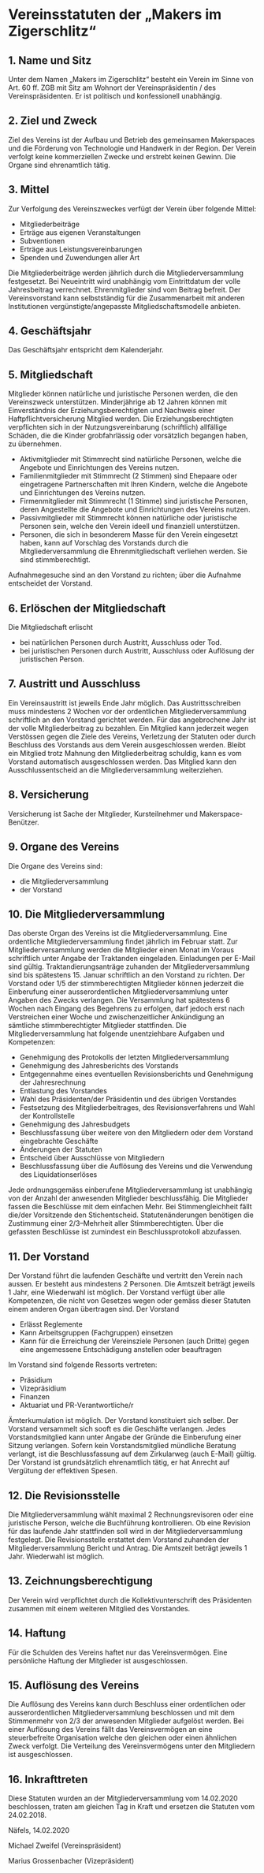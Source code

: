# Vereinsstatuten der „Makers im Zigerschlitz“
## 1. Name und Sitz
Unter dem Namen „Makers im Zigerschlitz“ besteht ein Verein im Sinne von Art. 60 ff. ZGB mit Sitz am Wohnort der Vereinspräsidentin / des Vereinspräsidenten. Er ist politisch und konfessionell unabhängig.
## 2. Ziel und Zweck
Ziel des Vereins ist der Aufbau und Betrieb des gemeinsamen Makerspaces und die Förderung von Technologie und Handwerk in der Region. Der Verein verfolgt keine kommerziellen Zwecke und erstrebt keinen Gewinn. Die Organe sind ehrenamtlich tätig.
## 3. Mittel
Zur Verfolgung des Vereinszweckes verfügt der Verein über folgende Mittel:
*	Mitgliederbeiträge 
*	Erträge aus eigenen Veranstaltungen
*	Subventionen
*	Erträge aus Leistungsvereinbarungen 
*	Spenden und Zuwendungen aller Art

Die Mitgliederbeiträge werden jährlich durch die Mitgliederversammlung festgesetzt. Bei Neueintritt wird unabhängig vom Eintrittdatum der volle Jahresbeitrag verrechnet. Ehrenmitglieder sind vom Beitrag befreit. Der Vereinsvorstand kann selbstständig für die Zusammenarbeit mit anderen Institutionen vergünstigte/angepasste Mitgliedschaftsmodelle anbieten.
## 4. Geschäftsjahr
Das Geschäftsjahr entspricht dem Kalenderjahr.
## 5. Mitgliedschaft
Mitglieder können natürliche und juristische Personen werden, die den Vereinszweck unterstützen. 
Minderjährige ab 12 Jahren können mit Einverständnis der Erziehungsberechtigten und Nachweis einer Haftpflichtversicherung Mitglied werden. Die Erziehungsberechtigten verpflichten sich in der Nutzungsvereinbarung (schriftlich) allfällige Schäden, die die Kinder grobfahrlässig oder vorsätzlich begangen haben, zu übernehmen.
*	Aktivmitglieder mit Stimmrecht sind natürliche Personen, welche die Angebote und Einrichtungen des Vereins nutzen. 
*	Familienmitglieder mit Stimmrecht (2 Stimmen) sind Ehepaare oder eingetragene Partnerschaften mit Ihren Kindern, welche die Angebote und Einrichtungen des Vereins nutzen.
*	Firmenmitglieder mit Stimmrecht (1 Stimme) sind juristische Personen, deren Angestellte die Angebote und Einrichtungen des Vereins nutzen. 
*	Passivmitglieder mit Stimmrecht können natürliche oder juristische Personen sein, welche den Verein ideell und finanziell unterstützen.
*	Personen, die sich in besonderem Masse für den Verein eingesetzt haben, kann auf Vorschlag des Vorstands durch die Mitgliederversammlung die Ehrenmitgliedschaft verliehen werden. Sie sind stimmberechtigt. 

Aufnahmegesuche sind an den Vorstand zu richten; über die Aufnahme entscheidet der Vorstand. 
## 6. Erlöschen der Mitgliedschaft
Die Mitgliedschaft erlischt
*	bei natürlichen Personen durch Austritt, Ausschluss oder Tod.
*	bei juristischen Personen durch Austritt, Ausschluss oder Auflösung der juristischen Person.
## 7. Austritt und Ausschluss
Ein Vereinsaustritt ist jeweils Ende Jahr möglich. Das Austrittsschreiben muss mindestens 2 Wochen vor der ordentlichen Mitgliederversammlung schriftlich an den Vorstand gerichtet werden. Für das angebrochene Jahr ist der volle Mitgliederbeitrag zu bezahlen. Ein Mitglied kann jederzeit wegen Verstössen gegen die Ziele des Vereins, Verletzung der Statuten oder durch Beschluss des Vorstands aus dem Verein ausgeschlossen werden. Bleibt ein Mitglied trotz Mahnung den Mitgliederbeitrag schuldig, kann es vom Vorstand automatisch ausgeschlossen werden.
Das Mitglied kann den Ausschlussentscheid an die Mitgliederversammlung weiterziehen.
## 8. Versicherung
Versicherung ist Sache der Mitglieder, Kursteilnehmer und Makerspace-Benützer.
## 9. Organe des Vereins
Die Organe des Vereins sind:
*	die Mitgliederversammlung
*	der Vorstand
## 10. Die Mitgliederversammlung
Das oberste Organ des Vereins ist die Mitgliederversammlung. Eine ordentliche Mitgliederversammlung findet jährlich im Februar statt. 
Zur Mitgliederversammlung werden die Mitglieder einen Monat im Voraus schriftlich unter Angabe der Traktanden eingeladen. Einladungen per E-Mail sind gültig. Traktandierungsanträge zuhanden der Mitgliederversammlung sind bis spätestens 15. Januar schriftlich an den Vorstand zu richten.
Der Vorstand oder 1/5 der stimmberechtigten Mitglieder können jederzeit die Einberufung einer ausserordentlichen Mitgliederversammlung unter Angaben des Zwecks verlangen. Die Versammlung hat spätestens 6 Wochen nach Eingang des Begehrens zu erfolgen, darf jedoch erst nach Verstreichen einer Woche und zwischenzeitlicher Ankündigung an sämtliche stimmberechtigter Mitglieder stattfinden.
Die Mitgliederversammlung hat folgende unentziehbare Aufgaben und Kompetenzen:
*	Genehmigung des Protokolls der letzten Mitgliederversammlung
*	Genehmigung des Jahresberichts des Vorstands
*	Entgegennahme eines eventuellen Revisionsberichts und Genehmigung der Jahresrechnung
*	Entlastung des Vorstandes
*	Wahl des Präsidenten/der Präsidentin und des übrigen Vorstandes
*	Festsetzung des Mitgliederbeitrages, des Revisionsverfahrens und Wahl der Kontrollstelle
*	Genehmigung des Jahresbudgets 
*	Beschlussfassung über weitere von den Mitgliedern oder dem Vorstand eingebrachte Geschäfte 
*	Änderungen der Statuten
*	Entscheid über Ausschlüsse von Mitgliedern
* Beschlussfassung über die Auflösung des Vereins und die Verwendung des Liquidationserlöses

Jede ordnungsgemäss einberufene Mitgliederversammlung ist unabhängig von der Anzahl der anwesenden Mitglieder beschlussfähig.
Die Mitglieder fassen die Beschlüsse mit dem einfachen Mehr. Bei Stimmengleichheit fällt die/der Vorsitzende den Stichentscheid. 
Statutenänderungen benötigen die Zustimmung einer 2/3–Mehrheit aller Stimmberechtigten. 
Über die gefassten Beschlüsse ist zumindest ein Beschlussprotokoll abzufassen.
## 11. Der Vorstand
Der Vorstand führt die laufenden Geschäfte und vertritt den Verein nach aussen. Er besteht aus mindestens 2 Personen. Die Amtszeit beträgt jeweils 1 Jahr, eine Wiederwahl ist möglich. Der Vorstand verfügt über alle Kompetenzen, die nicht von Gesetzes wegen oder gemäss dieser Statuten einem anderen Organ übertragen sind.
Der Vorstand
*	Erlässt Reglemente
*	Kann Arbeitsgruppen (Fachgruppen) einsetzen
*	Kann für die Erreichung der Vereinsziele Personen (auch Dritte) gegen eine angemessene Entschädigung anstellen oder beauftragen

Im Vorstand sind folgende Ressorts vertreten:
*	Präsidium
*	Vizepräsidium
*	Finanzen
*	Aktuariat und PR-Verantwortliche/r

Ämterkumulation ist möglich. Der Vorstand konstituiert sich selber. 
Der Vorstand versammelt sich sooft es die Geschäfte verlangen. Jedes Vorstandsmitglied kann unter Angabe der Gründe die Einberufung einer Sitzung verlangen.
Sofern kein Vorstandsmitglied mündliche Beratung verlangt, ist die Beschlussfassung auf dem Zirkularweg (auch E-Mail) gültig.
Der Vorstand ist grundsätzlich ehrenamtlich tätig, er hat Anrecht auf Vergütung der effektiven Spesen.  
## 12. Die Revisionsstelle
Die Mitgliederversammlung wählt maximal 2 Rechnungsrevisoren oder eine juristische Person, welche die Buchführung kontrollieren. Ob eine Revision für das laufende Jahr stattfinden soll wird in der Mitgliederversammlung festgelegt.
Die Revisionsstelle erstattet dem Vorstand zuhanden der Mitgliederversammlung Bericht und Antrag. 
Die Amtszeit beträgt jeweils 1 Jahr. Wiederwahl ist möglich.
## 13. Zeichnungsberechtigung
Der Verein wird verpflichtet durch die Kollektivunterschrift des Präsidenten zusammen mit einem weiteren Mitglied des Vorstandes.
## 14. Haftung
Für die Schulden des Vereins haftet nur das Vereinsvermögen. Eine persönliche Haftung der Mitglieder ist ausgeschlossen. 
## 15. Auflösung des Vereins
Die Auflösung des Vereins kann durch Beschluss einer ordentlichen oder ausserordentlichen Mitgliederversammlung beschlossen und mit dem Stimmenmehr von 2/3 der anwesenden Mitglieder aufgelöst werden.
Bei einer Auflösung des Vereins fällt das Vereinsvermögen an eine steuerbefreite Organisation welche den gleichen oder einen ähnlichen Zweck verfolgt. Die Verteilung des Vereinsvermögens unter den Mitgliedern ist ausgeschlossen. 
## 16. Inkrafttreten
Diese Statuten wurden an der Mitgliederversammlung vom 14.02.2020 beschlossen, traten am gleichen Tag in Kraft und ersetzen die Statuten vom 24.02.2018.

Näfels, 14.02.2020

Michael Zweifel (Vereinspräsident)

Marius Grossenbacher (Vizepräsident)
